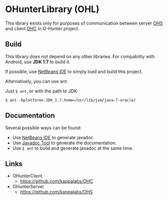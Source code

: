 OHunterLibrary (OHL)
====================

This library exists only for purposes of communication between server [OHS](https://github.com/kappalabs/OHS) and client [OHC](https://github.com/kappalabs/OHC) in O-Hunter project.

Build
-----
This library does not depend on any other libraries. For compability with Android, use **JDK 1.7** to build it.

If possible, use [NetBeans IDE](https://netbeans.org/) to simply load and build this project.

Alternatively, you can use ant:

Just ```$ ant```, or with the path to JDK:
```
$ ant -Dplatforms.JDK_1.7.home=/usr/lib/jvm/java-7-oracle/
```

Documentation
-------------
Several possible ways can be found:
 - Use [NetBeans IDE](https://netbeans.org/) to generate javadoc.
 - Use [Javadoc Tool](http://www.oracle.com/technetwork/java/javase/documentation/index-jsp-135444.html) to generate the documentation.
 - Use ```$ ant``` to build and generate javadoc at the same time.

Links
-----
 - OHunterClient
    - https://github.com/kappalabs/OHC
 - OHunterServer
    - https://github.com/kappalabs/OHS
